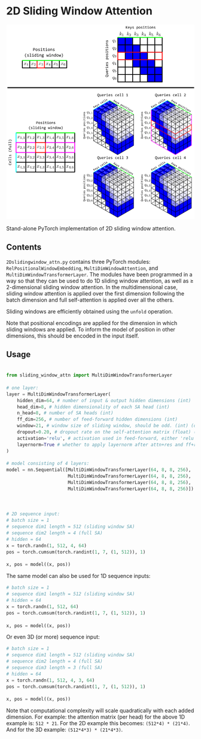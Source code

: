 # 2D Sliding Window Attention

<img src="./2Dslidingwindow-attention.png" width="750">

Stand-alone PyTorch implementation of 2D sliding window attention.

## Contents

`2Dslidingwindow_attn.py` contains three PyTorch modules: `RelPositionalWindowEmbedding`, `MultiDimWindowAttention`, and `MultiDimWindowTransformerLayer`. The modules have been programmed in a way so that they can be used to do 1D sliding window attention, as well as $\ge$ 2-dimensional sliding window attention. In the multidimensional case, sliding window attention is applied over the first dimension following the batch dimension and full self-attention is applied over all the others.

Sliding windows are efficiently obtained using the `unfold` operation.

Note that positional encodings are applied for the dimension in which sliding windows are applied. To inform the model of position in other dimensions, this should be encoded in the input itself.

## Usage

```python

from sliding_window_attn import MultiDimWindowTransformerLayer

# one layer:
layer = MultiDimWindowTransformerLayer(
    hidden_dim=64, # number of input & output hidden dimensions (int)
    head_dim=8, # hidden dimensionality of each SA head (int)
    n_head=8, # number of SA heads (int)
    ff_dim=256, # number of feed-forward hidden dimensions (int)
    window=21, # window size of sliding window, should be odd. (int) (default=21)
    dropout=0.20, # dropout rate on the self-attention matrix (float) (default=0.20)
    activation='relu', # activation used in feed-forward, either 'relu' or 'gelu' (str) (default='relu')
    layernorm=True # whether to apply layernorm after attn+res and ff+res (bool) (default=True)
)

# model consisting of 4 layers:
model = nn.Sequential([MultiDimWindowTransformerLayer(64, 8, 8, 256),
                       MultiDimWindowTransformerLayer(64, 8, 8, 256),
                       MultiDimWindowTransformerLayer(64, 8, 8, 256),
                       MultiDimWindowTransformerLayer(64, 8, 8, 256)])



# 2D sequence input:
# batch size = 1
# sequence dim1 length = 512 (sliding window SA)
# sequence dim2 length = 4 (full SA)
# hidden = 64
x = torch.randn(1, 512, 4, 64)
pos = torch.cumsum(torch.randint(1, 7, (1, 512)), 1)

x, pos = model((x, pos))
```

The same model can also be used for 1D sequence inputs:
```python
# batch size = 1
# sequence dim1 length = 512 (sliding window SA)
# hidden = 64
x = torch.randn(1, 512, 64)
pos = torch.cumsum(torch.randint(1, 7, (1, 512)), 1)

x, pos = model((x, pos))
```


Or even 3D (or more) sequence input:
```python
# batch size = 1
# sequence dim1 length = 512 (sliding window SA)
# sequence dim2 length = 4 (full SA)
# sequence dim3 length = 3 (full SA)
# hidden = 64
x = torch.randn(1, 512, 4, 3, 64)
pos = torch.cumsum(torch.randint(1, 7, (1, 512)), 1)

x, pos = model((x, pos))

```

Note that computational complexity will scale quadratically with each added dimension.
For example: the attention matrix (per head) for the above 1D example is: `512 * 21`.
For the 2D example this becomes: `(512*4) * (21*4)`.
And for the 3D example: `(512*4*3) * (21*4*3)`.